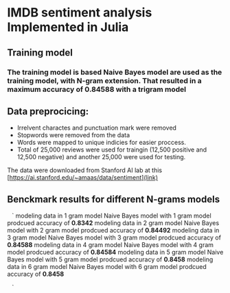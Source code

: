 # IMDB sentiment analysis Implemented in Julia

## Training model 
### The training model is based Naive Bayes model are used as the training model, with N-gram extension. That resulted in a maximum accuracy of **0.84588** with a trigram model
## Data preprocicing:
- Irrelvent charactes and punctuation mark were removed
- Stopwords were removed from the data
- Words were mapped to unique indicies for easier proccess. 
- Total of 25,000 reviews were used for traingin (12,500 positive and 12,500 negative) and another 25,000 were used for testing.

The data were downloaded from Stanford AI lab at this [https://ai.stanford.edu/~amaas/data/sentiment](link)

## Benckmark results for different N-grams models
` ` `
modeling data in 1 gram model
Naive Bayes model with 1 gram model prodcued accuracy of **0.8342**
modeling data in 2 gram model
Naive Bayes model with 2 gram model prodcued accuracy of **0.84492**
modeling data in 3 gram model
Naive Bayes model with 3 gram model prodcued accuracy of **0.84588**
modeling data in 4 gram model
Naive Bayes model with 4 gram model prodcued accuracy of **0.84584**
modeling data in 5 gram model
Naive Bayes model with 5 gram model prodcued accuracy of **0.8458**
modeling data in 6 gram model
Naive Bayes model with 6 gram model prodcued accuracy of **0.8458**

` ` `

